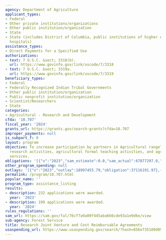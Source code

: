 ```yaml
---
agency: Department of Agriculture
applicant_types:
- Federal
- Other private institutions/organizations
- Other public institution/organization
- State
- State (includes District of Columbia, public institutions of higher education and
  hospitals)
assistance_types:
- Direct Payments for a Specified Use
authorizations:
- text: 7 U.S.C. &sect; 3318(b).
  url: https://www.govinfo.gov/link/uscode/7/3318
- text: 7 U.S.C. &sect; 3319a.
  url: https://www.govinfo.gov/link/uscode/7/3319
beneficiary_types:
- Federal
- Federally Recognized Indian Tribal Governments
- Other public institution/organization
- Public nonprofit institution/organization
- Scientist/Researchers
- State
categories:
- Agricultural - Research and Development
cfda: '10.707'
fiscal_year: '2024'
grants_url: https://grants.gov/search-grants?cfda=10.707
improper_payments: null
is_subpart_f: 0
layout: program
objective: To increase participation by partners in Agricultural rangeland and forestry
  research activities, agricultural formal teaching activities, and agricultural extension
  services.
obligations: '[{"x":"2023","sam_estimate":0.0,"sam_actual":67877297.0,"usa_spending_actual":57193241.57},{"x":"2024","sam_estimate":0.0,"sam_actual":48358969.0,"usa_spending_actual":48376490.99},{"x":"2025","sam_estimate":0.0,"sam_actual":49000000.0,"usa_spending_actual":7342719.32}]'
other_program_spending: null
outlays: '[{"x":"2023","outlay":18997455.79,"obligation":37116191.97},{"x":"2024","outlay":8051768.53,"obligation":32931929.34},{"x":"2025","outlay":78189.04,"obligation":6884373.62}]'
permalink: /program/10.707.html
popular_name: ''
program_type: assistance_listing
results:
- description: 232 applications were awarded.
  year: '2023'
- description: 199 applications were awarded.
  year: '2024'
rules_regulations: ''
sam_url: https://sam.gov/fal/76cf7a9a09f445aba666cde93a1e9d6e/view
sub-agency: Forest Service
title: Research Joint Venture and Cost Reimbursable Agreements
usaspending_url: https://www.usaspending.gov/search/?hash=856e735109d09535dc96639e57b2c2e5
---
```


